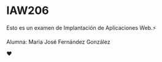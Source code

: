 # IAW206
Esto es un examen de Implantación de Aplicaciones Web.:zap:

Alumna:
Maria José Fernández González

:heart:
